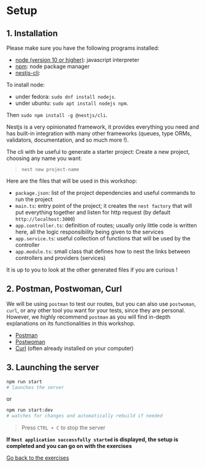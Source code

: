 # Setup

## 1. Installation

Please make sure you have the following programs installed:
- [node (version 10 or higher)](https://github.com/nodejs/node): javascript interpreter
- [npm](https://www.npmjs.com/): node package manager
- [nestjs-cli](https://docs.nestjs.com/cli/overview):

To install node:
- under fedora: `sudo dnf install nodejs`.
- under ubuntu: `sudo apt install nodejs npm`.

Then `sudo npm install -g @nestjs/cli`.

Nestjs is a very opinionated framework, it provides everything you need and has built-in integration with many other frameworks (queues, type ORMs, validators, documentation, and so much more !).

The cli with be useful to generate a starter project:
Create a new project, choosing any name you want:
> `nest new project-name`

Here are the files that will be used in this workshop:

- `package.json`: list of the project dependencies and useful commands to run the project
- `main.ts`: entry point of the project; it creates the `nest factory` that will put everything together and listen for http request (by default `http://localhost:3000`)
- `app.controller.ts`: definition of routes; usually only little code is written here, all the logic responsibility being given to the services
- `app.service.ts`: useful collection of functions that will be used by the controller
- `app.module.ts`: small class that defines how to nest the links between controllers and providers (services)

It is up to you to look at the other generated files if you are curious !

## 2. Postman, Postwoman, Curl

We will be using `postman` to test our routes, but you can also use `postwoman`, `curl`, or any other tool you want for your tests, since they are personal. However, we highly recommend `postman` as you will find in-depth explanations on its functionalities in this workshop.

- [Postman](https://www.postman.com/downloads/)
- [Postwoman](https://postwoman.io/fr/)
- [Curl](https://curl.haxx.se/) (often already installed on your computer)

## 3. Launching the server

```sh
npm run start
# launches the server
```
or
```sh
npm run start:dev
# watches for changes and automatically rebuild if needed
```

> Press `CTRL + C` to stop the server

**If `Nest application successfully started` is displayed, the setup is completed and you can go on with the exercises**

[Go back to the exercises](./README.md)
